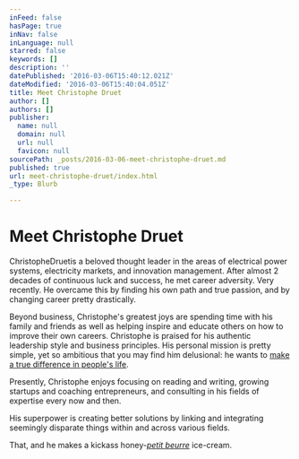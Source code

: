 ```yaml
---
inFeed: false
hasPage: true
inNav: false
inLanguage: null
starred: false
keywords: []
description: ''
datePublished: '2016-03-06T15:40:12.021Z'
dateModified: '2016-03-06T15:40:04.051Z'
title: Meet Christophe Druet
author: []
authors: []
publisher:
  name: null
  domain: null
  url: null
  favicon: null
sourcePath: _posts/2016-03-06-meet-christophe-druet.md
published: true
url: meet-christophe-druet/index.html
_type: Blurb

---
```

# Meet Christophe Druet

ChristopheDruetis a beloved thought leader in the areas of electrical power systems, electricity markets, and innovation management. After almost 2 decades of continuous luck and success, he met career adversity. Very recently. He overcame this by finding his own path and true passion, and by changing career pretty drastically.

Beyond business, Christophe's greatest joys are spending time with his family and friends as well as helping inspire and educate others on how to improve their own careers. Christophe is praised for his authentic leadership style and business principles. His personal mission is pretty simple, yet so ambitious that you may find him delusional: he wants to [make a true difference in people's life][0].

Presently, Christophe enjoys focusing on reading and writing, growing startups and coaching entrepreneurs, and consulting in his fields of expertise every now and then.

His superpower is creating better solutions by linking and integrating seemingly disparate things within and across various fields.

That, and he makes a kickass honey-[_petit beurre_][1] ice-cream.

[0]: http://geblogy.diskstation.me/wordpress/about/mission
[1]: http://www.lulechampdespossibles.fr/veritablepetitbeurre "petit beurre"